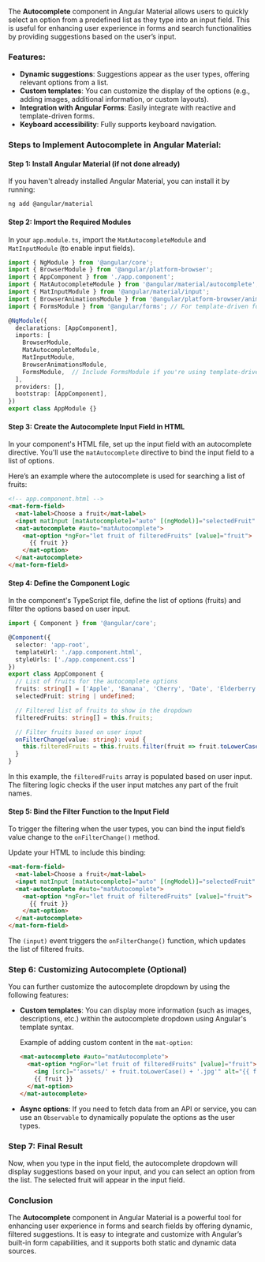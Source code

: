 The **Autocomplete** component in Angular Material allows users to quickly select an option from a predefined list as they type into an input field. This is useful for enhancing user experience in forms and search functionalities by providing suggestions based on the user’s input.

### Features:
- **Dynamic suggestions**: Suggestions appear as the user types, offering relevant options from a list.
- **Custom templates**: You can customize the display of the options (e.g., adding images, additional information, or custom layouts).
- **Integration with Angular Forms**: Easily integrate with reactive and template-driven forms.
- **Keyboard accessibility**: Fully supports keyboard navigation.

### Steps to Implement Autocomplete in Angular Material:

#### Step 1: Install Angular Material (if not done already)
If you haven't already installed Angular Material, you can install it by running:

```bash
ng add @angular/material
```

#### Step 2: Import the Required Modules
In your `app.module.ts`, import the `MatAutocompleteModule` and `MatInputModule` (to enable input fields).

```typescript
import { NgModule } from '@angular/core';
import { BrowserModule } from '@angular/platform-browser';
import { AppComponent } from './app.component';
import { MatAutocompleteModule } from '@angular/material/autocomplete';
import { MatInputModule } from '@angular/material/input';
import { BrowserAnimationsModule } from '@angular/platform-browser/animations';
import { FormsModule } from '@angular/forms'; // For template-driven forms

@NgModule({
  declarations: [AppComponent],
  imports: [
    BrowserModule,
    MatAutocompleteModule,
    MatInputModule,
    BrowserAnimationsModule,
    FormsModule,  // Include FormsModule if you're using template-driven forms
  ],
  providers: [],
  bootstrap: [AppComponent],
})
export class AppModule {}
```

#### Step 3: Create the Autocomplete Input Field in HTML
In your component's HTML file, set up the input field with an autocomplete directive. You'll use the `matAutocomplete` directive to bind the input field to a list of options.

Here’s an example where the autocomplete is used for searching a list of fruits:

```html
<!-- app.component.html -->
<mat-form-field>
  <mat-label>Choose a fruit</mat-label>
  <input matInput [matAutocomplete]="auto" [(ngModel)]="selectedFruit" />
  <mat-autocomplete #auto="matAutocomplete">
    <mat-option *ngFor="let fruit of filteredFruits" [value]="fruit">
      {{ fruit }}
    </mat-option>
  </mat-autocomplete>
</mat-form-field>
```

#### Step 4: Define the Component Logic
In the component's TypeScript file, define the list of options (fruits) and filter the options based on user input.

```typescript
import { Component } from '@angular/core';

@Component({
  selector: 'app-root',
  templateUrl: './app.component.html',
  styleUrls: ['./app.component.css']
})
export class AppComponent {
  // List of fruits for the autocomplete options
  fruits: string[] = ['Apple', 'Banana', 'Cherry', 'Date', 'Elderberry', 'Fig', 'Grape', 'Honeydew'];
  selectedFruit: string | undefined;

  // Filtered list of fruits to show in the dropdown
  filteredFruits: string[] = this.fruits;

  // Filter fruits based on user input
  onFilterChange(value: string): void {
    this.filteredFruits = this.fruits.filter(fruit => fruit.toLowerCase().includes(value.toLowerCase()));
  }
}
```

In this example, the `filteredFruits` array is populated based on user input. The filtering logic checks if the user input matches any part of the fruit names.

#### Step 5: Bind the Filter Function to the Input Field
To trigger the filtering when the user types, you can bind the input field’s value change to the `onFilterChange()` method.

Update your HTML to include this binding:

```html
<mat-form-field>
  <mat-label>Choose a fruit</mat-label>
  <input matInput [matAutocomplete]="auto" [(ngModel)]="selectedFruit" (input)="onFilterChange($event.target.value)" />
  <mat-autocomplete #auto="matAutocomplete">
    <mat-option *ngFor="let fruit of filteredFruits" [value]="fruit">
      {{ fruit }}
    </mat-option>
  </mat-autocomplete>
</mat-form-field>
```

The `(input)` event triggers the `onFilterChange()` function, which updates the list of filtered fruits.

### Step 6: Customizing Autocomplete (Optional)
You can further customize the autocomplete dropdown by using the following features:

- **Custom templates**: You can display more information (such as images, descriptions, etc.) within the autocomplete dropdown using Angular's template syntax.
  
  Example of adding custom content in the `mat-option`:
  
  ```html
  <mat-autocomplete #auto="matAutocomplete">
    <mat-option *ngFor="let fruit of filteredFruits" [value]="fruit">
      <img [src]="'assets/' + fruit.toLowerCase() + '.jpg'" alt="{{ fruit }}" style="width: 20px; margin-right: 10px;">
      {{ fruit }}
    </mat-option>
  </mat-autocomplete>
  ```

- **Async options**: If you need to fetch data from an API or service, you can use an `Observable` to dynamically populate the options as the user types.

### Step 7: Final Result
Now, when you type in the input field, the autocomplete dropdown will display suggestions based on your input, and you can select an option from the list. The selected fruit will appear in the input field.

### Conclusion
The **Autocomplete** component in Angular Material is a powerful tool for enhancing user experience in forms and search fields by offering dynamic, filtered suggestions. It is easy to integrate and customize with Angular’s built-in form capabilities, and it supports both static and dynamic data sources.

